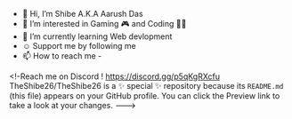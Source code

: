 - 👋 Hi, I’m Shibe A.K.A Aarush Das
- 👀 I’m interested in Gaming 🎮 and Coding 🧑‍💻
- 🌱 I’m currently learning Web devlopment
- ☺️ Support me by following me
- 📫 How to reach me -

<!-Reach me on Discord ! https://discord.gg/p5qKgRXcfu
TheShibe26/TheShibe26 is a ✨ special ✨ repository because its `README.md` (this file) appears on your GitHub profile.
You can click the Preview link to take a look at your changes.
--->
